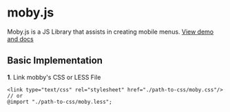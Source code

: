 # moby.js
Moby.js is a JS Library that assists in creating mobile menus. [View demo and docs](https://www.joshuasanger.ca/dev/moby)
## Basic Implementation
**1**.   Link mobby's CSS or LESS File
```
<link type="text/css" rel="stylesheet" href="./path-to-css/moby.css"/>
// or
@import "./path-to-css/moby.less";
```

